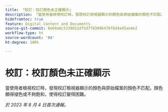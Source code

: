 ```yaml
---
title: 「校訂：校訂顏色未正確顯示」
description: 「當使用者檢視校訂時，發現校訂檢視器顯示的顏色與原始檔案的顏色不匹配。顏色顯得褪色或不夠飽和，使得校訂變得困難。」
hidefromtoc: true
feature: Digital Content and Documents
source-git-commit: 8e69a8c5339012df5d7f83096476f6d4a45ae4e2
workflow-type: ht
source-wordcount: '84'
ht-degree: 100%

---
```



# 校訂：校訂顏色未正確顯示

<!--WF and WFP TOCs-->

當使用者檢視校訂時，發現校訂檢視器顯示的顏色與原始檔案的顏色不匹配。顏色顯得褪色或不夠飽和，使得校訂變得困難。

_於 2023 年 8 月 4 日首次通報。_

